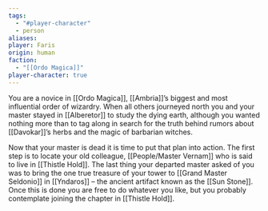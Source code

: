 ```yaml
---
tags:
  - "#player-character"
  - person
aliases: 
player: Faris
origin: human
faction:
  - "[[Ordo Magica]]"
player-character: true
---
```


You are a novice in [[Ordo Magica]], [[Ambria]]’s biggest and most influential order of wizardry. When all others journeyed north you and your master stayed in [[Alberetor]] to study the dying earth, although you wanted nothing more than to tag along in search for the truth behind rumors about [[Davokar]]’s herbs and the magic of barbarian witches.

Now that your master is dead it is time to put that plan into action. The first step is to locate your old colleague, [[People/Master Vernam]] who is said to live in [[Thistle Hold]]. The last thing your departed master asked of you was to bring the one true treasure of your tower to [[Grand Master Seldonio]] in [[Yndaros]] – the ancient artifact known as the [[Sun Stone]]. Once this is done you are free to do whatever you like, but you probably contemplate joining the chapter in [[Thistle Hold]]. 